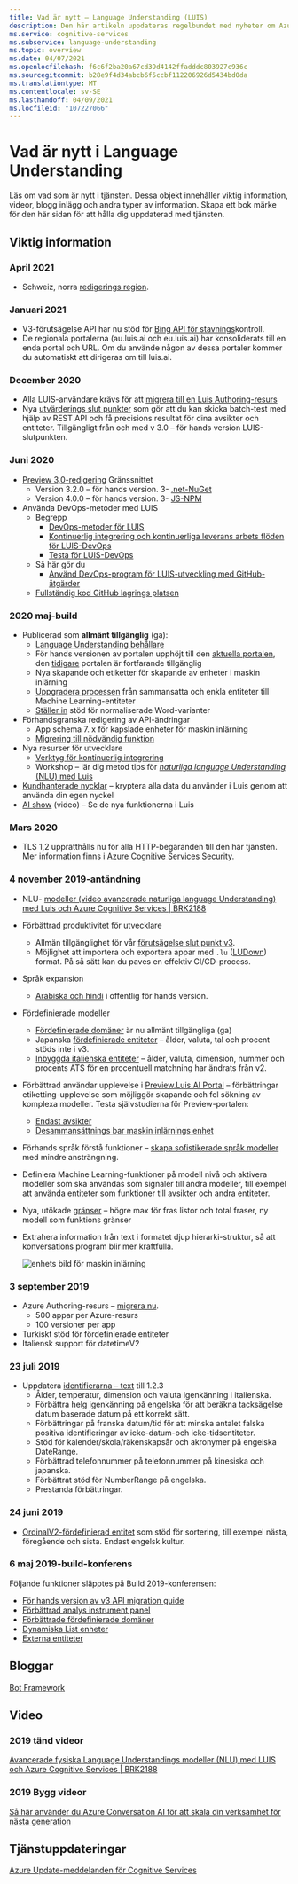 ```yaml
---
title: Vad är nytt – Language Understanding (LUIS)
description: Den här artikeln uppdateras regelbundet med nyheter om Azure Cognitive Services API för Language Understanding.
ms.service: cognitive-services
ms.subservice: language-understanding
ms.topic: overview
ms.date: 04/07/2021
ms.openlocfilehash: f6c6f2ba20a67cd39d4142ffadddc803927c936c
ms.sourcegitcommit: b28e9f4d34abcb6f5ccbf112206926d5434bd0da
ms.translationtype: MT
ms.contentlocale: sv-SE
ms.lasthandoff: 04/09/2021
ms.locfileid: "107227066"
---
```

# <a name="whats-new-in-language-understanding"></a>Vad är nytt i Language Understanding

Läs om vad som är nytt i tjänsten. Dessa objekt innehåller viktig information, videor, blogg inlägg och andra typer av information. Skapa ett bok märke för den här sidan för att hålla dig uppdaterad med tjänsten.

## <a name="release-notes"></a>Viktig information

### <a name="april-2021"></a>April 2021

* Schweiz, norra [redigerings region](luis-reference-regions.md#publishing-to-europe).

### <a name="january-2021"></a>Januari 2021

* V3-förutsägelse API har nu stöd för [Bing API för stavnings](luis-tutorial-bing-spellcheck.md)kontroll.
* De regionala portalerna (au.luis.ai och eu.luis.ai) har konsoliderats till en enda portal och URL. Om du använde någon av dessa portaler kommer du automatiskt att dirigeras om till luis.ai.

### <a name="december-2020"></a>December 2020

* Alla LUIS-användare krävs för att [migrera till en Luis Authoring-resurs](luis-migration-authoring.md)
* Nya [utvärderings slut punkter](luis-how-to-batch-test.md#batch-testing-using-the-rest-api) som gör att du kan skicka batch-test med hjälp av REST API och få precisions resultat för dina avsikter och entiteter. Tillgängligt från och med v 3.0 – för hands version LUIS-slutpunkten.

### <a name="june-2020"></a>Juni 2020

* [Preview 3,0-redigering](luis-migration-authoring-entities.md) Gränssnittet
    * Version 3.2.0 – för hands version. 3- [.net-NuGet](https://www.nuget.org/packages/Microsoft.Azure.CognitiveServices.Language.LUIS.Authoring/)
    * Version 4.0.0 – för hands version. 3- [JS-NPM](https://www.npmjs.com/package/@azure/cognitiveservices-luis-authoring)
* Använda DevOps-metoder med LUIS
    * Begrepp
        * [DevOps-metoder för LUIS](luis-concept-devops-sourcecontrol.md)
        * [Kontinuerlig integrering och kontinuerliga leverans arbets flöden för LUIS-DevOps](luis-concept-devops-automation.md)
        * [Testa för LUIS-DevOps](luis-concept-devops-testing.md)
    * Så här gör du
        * [Använd DevOps-program för LUIS-utveckling med GitHub-åtgärder](luis-how-to-devops-with-github.md)
    * [Fullständig kod GitHub lagrings platsen](https://github.com/Azure-Samples/LUIS-DevOps-Template)

### <a name="may-2020---build"></a>2020 maj-build

* Publicerad som **allmänt tillgänglig** (ga):
    * [Language Understanding behållare](luis-container-howto.md)
    * För hands versionen av portalen upphöjt till den [aktuella portalen](https://www.luis.ai), den [tidigare](https://previous.luis.ai) portalen är fortfarande tillgänglig
    * Nya skapande och etiketter för skapande av enheter i maskin inlärning
    * [Uppgradera processen](migrate-from-composite-entity.md) från sammansatta och enkla entiteter till Machine Learning-entiteter
    * [Ställer in](how-to-application-settings-portal.md) stöd för normaliserade Word-varianter
* Förhandsgranska redigering av API-ändringar
    * App schema 7. x för kapslade enheter för maskin inlärning
    * [Migrering till nödvändig funktion](luis-migration-authoring-entities.md#api-change-constraint-replaced-with-required-feature)
* Nya resurser för utvecklare
    * [Verktyg för kontinuerlig integrering](developer-reference-resource.md#continuous-integration-tools)
    * Workshop – lär dig metod tips för [ _naturliga language Understanding_ (NLU) med Luis](developer-reference-resource.md#workshops)
* [Kundhanterade nycklar](./encrypt-data-at-rest.md) – kryptera alla data du använder i Luis genom att använda din egen nyckel
* [AI show](https://channel9.msdn.com/Shows/AI-Show/New-Features-in-Language-Understanding) (video) – Se de nya funktionerna i Luis



### <a name="march-2020"></a>Mars 2020

* TLS 1,2 upprätthålls nu för alla HTTP-begäranden till den här tjänsten. Mer information finns i [Azure Cognitive Services Security](../cognitive-services-security.md).

### <a name="november-4-2019---ignite"></a>4 november 2019-antändning

* NLU- [modeller (video avancerade naturliga language Understanding) med Luis och Azure Cognitive Services | BRK2188](https://www.youtube.com/watch?v=JdJEV2jV0_Y)

* Förbättrad produktivitet för utvecklare
    * Allmän tillgänglighet för vår [förutsägelse slut punkt v3](luis-migration-api-v3.md).
    * Möjlighet att importera och exportera appar med `.lu` ([LUDown](https://github.com/microsoft/botbuilder-tools/tree/master/packages/Ludown)) format. På så sätt kan du paves en effektiv CI/CD-process.
* Språk expansion
    * [Arabiska och hindi](luis-language-support.md) i offentlig för hands version.
* Fördefinierade modeller
    * [Fördefinierade domäner](luis-reference-prebuilt-domains.md) är nu allmänt tillgängliga (ga)
    * Japanska [fördefinierade entiteter](luis-reference-prebuilt-entities.md#japanese-entity-support) – ålder, valuta, tal och procent stöds inte i v3.
    * [Inbyggda italienska entiteter](luis-reference-prebuilt-entities.md#italian-entity-support) – ålder, valuta, dimension, nummer och procents ATS för en procentuell matchning har ändrats från v2.
* Förbättrad användar upplevelse i [Preview.Luis.AI Portal](https://preview.luis.ai) – förbättringar etiketting-upplevelse som möjliggör skapande och fel sökning av komplexa modeller. Testa självstudierna för Preview-portalen:
    * [Endast avsikter](tutorial-intents-only.md)
    * [Desammansättnings bar maskin inlärnings enhet](tutorial-machine-learned-entity.md)
* Förhands språk förstå funktioner – [skapa sofistikerade språk modeller](luis-concept-entity-types.md) med mindre ansträngning.
* Definiera Machine Learning-funktioner på modell nivå och aktivera modeller som ska användas som signaler till andra modeller, till exempel att använda entiteter som funktioner till avsikter och andra entiteter.
* Nya, utökade [gränser](luis-limits.md) – högre max för fras listor och total fraser, ny modell som funktions gränser
* Extrahera information från text i formatet djup hierarki-struktur, så att konversations program blir mer kraftfulla.

    ![enhets bild för maskin inlärning](./media/whats-new/deep-entity-extraction-example.png)

### <a name="september-3-2019"></a>3 september 2019

* Azure Authoring-resurs – [migrera nu](luis-migration-authoring.md).
    * 500 appar per Azure-resurs
    * 100 versioner per app
* Turkiskt stöd för fördefinierade entiteter
* Italiensk support för datetimeV2

### <a name="july-23-2019"></a>23 juli 2019

* Uppdatera [identifierarna – text](https://github.com/microsoft/Recognizers-Text/releases/tag/dotnet-v1.2.3) till 1.2.3
    * Ålder, temperatur, dimension och valuta igenkänning i italienska.
    * Förbättra helg igenkänning på engelska för att beräkna tacksägelse datum baserade datum på ett korrekt sätt.
    * Förbättringar på franska datum/tid för att minska antalet falska positiva identifieringar av icke-datum-och icke-tidsentiteter.
    * Stöd för kalender/skola/räkenskapsår och akronymer på engelska DateRange.
    * Förbättrad telefonnummer på telefonnummer på kinesiska och japanska.
    * Förbättrat stöd för NumberRange på engelska.
    * Prestanda förbättringar.

### <a name="june-24-2019"></a>24 juni 2019

* [OrdinalV2-fördefinierad entitet](luis-reference-prebuilt-ordinal-v2.md) som stöd för sortering, till exempel nästa, föregående och sista. Endast engelsk kultur.

### <a name="may-6-2019---build-conference"></a>6 maj 2019-build-konferens

Följande funktioner släpptes på Build 2019-konferensen:

* [För hands version av v3 API migration guide](luis-migration-api-v3.md)
* [Förbättrad analys instrument panel](luis-how-to-use-dashboard.md)
* [Förbättrade fördefinierade domäner](luis-reference-prebuilt-domains.md)
* [Dynamiska List enheter](schema-change-prediction-runtime.md#dynamic-lists-passed-in-at-prediction-time)
* [Externa entiteter](schema-change-prediction-runtime.md#external-entities-passed-in-at-prediction-time)

## <a name="blogs"></a>Bloggar

[Bot Framework](https://blog.botframework.com/)

## <a name="videos"></a>Video

### <a name="2019-ignite-videos"></a>2019 tänd videor

[Avancerade fysiska Language Understandings modeller (NLU) med LUIS och Azure Cognitive Services | BRK2188](https://www.youtube.com/watch?v=JdJEV2jV0_Y)

### <a name="2019-build-videos"></a>2019 Bygg videor

[Så här använder du Azure Conversation AI för att skala din verksamhet för nästa generation](https://www.youtube.com/watch?v=_k97jd-csuk&feature=youtu.be)

## <a name="service-updates"></a>Tjänstuppdateringar

[Azure Update-meddelanden för Cognitive Services](https://azure.microsoft.com/updates/?product=cognitive-services)